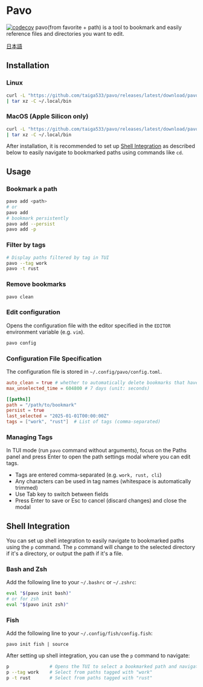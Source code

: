 # Pavo

[![codecov](https://codecov.io/gh/taiga533/pavo/branch/main/graph/badge.svg)](https://codecov.io/gh/taiga533/pavo)
pavo(from favorite + path) is a tool to bookmark and easily reference files and directories you want to edit.

[日本語](README_ja.md)

## Installation

### Linux

```bash
curl -L "https://github.com/taiga533/pavo/releases/latest/download/pavo-x86_64-unknown-linux-gnu.tar.gz" \
| tar xz -C ~/.local/bin
```

### MacOS (Apple Silicon only)

```bash
curl -L "https://github.com/taiga533/pavo/releases/latest/download/pavo-aarch64-apple-darwin.tar.gz" \
| tar xz -C ~/.local/bin
```

After installation, it is recommended to set up [Shell Integration](#shell-integration) as described below to easily navigate to bookmarked paths using commands like `cd`.

## Usage

### Bookmark a path

```bash
pavo add <path>
# or
pavo add
# bookmark persistently
pavo add --persist
pavo add -p
```

### Filter by tags

```bash
# Display paths filtered by tag in TUI
pavo --tag work
pavo -t rust
```

### Remove bookmarks

```bash
pavo clean
```

### Edit configuration

Opens the configuration file with the editor specified in the `EDITOR` environment variable (e.g. `vim`).

```bash
pavo config
```

### Configuration File Specification

The configuration file is stored in `~/.config/pavo/config.toml`.

```toml
auto_clean = true # whether to automatically delete bookmarks that haven't been referenced for a certain period
max_unselected_time = 604800 # 7 days (unit: seconds)

[[paths]]
path = "/path/to/bookmark"
persist = true
last_selected = "2025-01-01T00:00:00Z"
tags = ["work", "rust"]  # List of tags (comma-separated)
```

### Managing Tags

In TUI mode (run `pavo` command without arguments), focus on the Paths panel and press Enter to open the path settings modal where you can edit tags.

- Tags are entered comma-separated (e.g. `work, rust, cli`)
- Any characters can be used in tag names (whitespace is automatically trimmed)
- Use Tab key to switch between fields
- Press Enter to save or Esc to cancel (discard changes) and close the modal

## Shell Integration

You can set up shell integration to easily navigate to bookmarked paths using the `p` command. The `p` command will change to the selected directory if it's a directory, or output the path if it's a file.

### Bash and Zsh

Add the following line to your `~/.bashrc` or `~/.zshrc`:

```bash
eval "$(pavo init bash)"
# or for zsh
eval "$(pavo init zsh)"
```

### Fish

Add the following line to your `~/.config/fish/config.fish`:

```fish
pavo init fish | source
```

After setting up shell integration, you can use the `p` command to navigate:

```bash
p               # Opens the TUI to select a bookmarked path and navigates to it
p --tag work    # Select from paths tagged with "work"
p -t rust       # Select from paths tagged with "rust"
```
